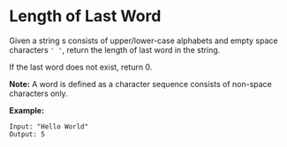 # Length of Last Word

Given a string s consists of upper/lower-case alphabets and empty space characters `' '`, return the length of last word in the string.

If the last word does not exist, return 0.

**Note:** A word is defined as a character sequence consists of non-space characters only.

**Example:**
```text
Input: "Hello World"
Output: 5
```

